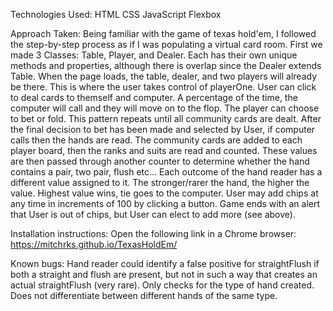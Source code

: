 Technologies Used:
HTML
CSS
JavaScript
Flexbox

Approach Taken:
Being familiar with the game of texas hold'em, I followed the step-by-step process as if I was populating a virtual card room.
First we made 3 Classes: Table, Player, and Dealer. Each has their own unique methods and properties, although there is overlap since the Dealer extends Table.
When the page loads, the table, dealer, and two players will already be there. This is where the user takes control of playerOne. User can click to deal cards to themself and computer. A percentage of the time, the computer will call and they will move on to the flop. The player can choose to bet or fold. This pattern repeats until all community cards are dealt.
After the final decision to bet has been made and selected by User, if computer calls then the hands are read. The community cards are added to each player board, then the ranks and suits are read and counted. These values are then passed through another counter to determine whether the hand contains a pair, two pair, flush etc...
Each outcome of the hand reader has a different value assigned to it. The stronger/rarer the hand, the higher the value. Highest value wins, tie goes to the computer.
User may add chips at any time in increments of 100 by clicking a button.
Game ends with an alert that User is out of chips, but User can elect to add more (see above).

Installation instructions:
Open the following link in a Chrome browser: https://mitchrks.github.io/TexasHoldEm/

Known bugs:
Hand reader could identify a false positive for straightFlush if both a straight and flush are present, but not in such a way that creates an actual straightFlush (very rare).
Only checks for the type of hand created. Does not differentiate between different hands of the same type.
